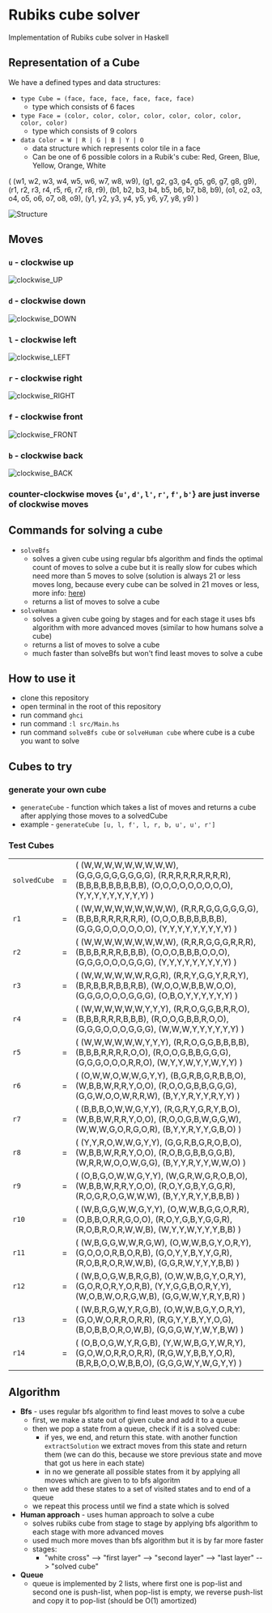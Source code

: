 # **Rubiks cube solver**
Implementation of Rubiks cube solver in Haskell

## **Representation of a Cube**
We have a defined types and data structures: 
- `type Cube = (face, face, face, face, face, face)`
    - type which consists of 6 faces
- `type Face = (color, color, color, color, color, color, color, color, color)`
    - type which consists of 9 colors
- `data Color = W | R | G | B | Y | O`
    - data structure which represents color tile in a face
    - Can be one of 6 possible colors in a Rubik's cube: Red, Green, Blue, Yellow, Orange, White


( 
    (w1, w2, w3, w4, w5, w6, w7, w8, w9), 
    (g1, g2, g3, g4, g5, g6, g7, g8, g9), 
    (r1, r2, r3, r4, r5, r6, r7, r8, r9), 
    (b1, b2, b3, b4, b5, b6, b7, b8, b9), 
    (o1, o2, o3, o4, o5, o6, o7, o8, o9), 
    (y1, y2, y3, y4, y5, y6, y7, y8, y9) 
)


![Structure](docs/images/structure.png)


## **Moves**

### `u` - clockwise up
![clockwise_UP](docs/images/clockwise_UP.png)
   
### `d` - clockwise down 
![clockwise_DOWN](docs/images/clockwise_DOWN.png)

### `l` - clockwise left
![clockwise_LEFT](docs/images/clockwise_LEFT.png)

### `r` - clockwise right
![clockwise_RIGHT](docs/images/clockwise_RIGHT.png)

### `f` - clockwise front
![clockwise_FRONT](docs/images/clockwise_FRONT.png)

### `b` - clockwise back
![clockwise_BACK](docs/images/clockwise_BACK.png)

### counter-clockwise moves {`u'`, `d'`, `l'`, `r'`, `f'`, `b'`} are just inverse of clockwise moves 


## **Commands for solving a cube**
- `solveBfs` 
    - solves a given cube using regular bfs algorithm and finds the optimal count of moves to solve a cube but it is really slow for cubes which need more than 5 moves to solve (solution is always 21 or less moves long, because every cube can be solved in 21 moves or less, more info: [here](https://cube20.org/))
    - returns a list of moves to solve a cube
- `solveHuman`
    - solves a given cube going by stages and for each stage it uses bfs algorithm with more advanced moves (similar to how humans solve a cube)
    - returns a list of moves to solve a cube
    - much faster than solveBfs but won't find least moves to solve a cube


## **How to use it**
- clone this repository
- open terminal in the root of this repository
- run command `ghci`
- run command `:l src/Main.hs`
- run command `solveBfs cube` or `solveHuman cube` where cube is a cube you want to solve


## **Cubes to try**
### generate your own cube
- `generateCube` - function which takes a list of moves and returns a cube after applying those moves to a solvedCube
- example - `generateCube [u, l, f', l, r, b, u', u', r']`

### Test Cubes
|  |  |  |
|--|--|--|
|`solvedCube`|=|( (W,W,W,W,W,W,W,W,W), (G,G,G,G,G,G,G,G,G), (R,R,R,R,R,R,R,R,R), (B,B,B,B,B,B,B,B,B), (O,O,O,O,O,O,O,O,O), (Y,Y,Y,Y,Y,Y,Y,Y,Y) )|
|`r1`|=|( (W,W,W,W,W,W,W,W,W), (R,R,R,G,G,G,G,G,G), (B,B,B,R,R,R,R,R,R), (O,O,O,B,B,B,B,B,B), (G,G,G,O,O,O,O,O,O), (Y,Y,Y,Y,Y,Y,Y,Y,Y) )|
|`r2`|=|( (W,W,W,W,W,W,W,W,W), (R,R,R,G,G,G,R,R,R), (B,B,B,R,R,R,B,B,B), (O,O,O,B,B,B,O,O,O), (G,G,G,O,O,O,G,G,G), (Y,Y,Y,Y,Y,Y,Y,Y,Y) )|
|`r3`|=|( (W,W,W,W,W,W,R,G,R), (R,R,Y,G,G,Y,R,R,Y), (B,R,B,B,R,B,B,R,B), (W,O,O,W,B,B,W,O,O), (G,G,G,O,O,O,G,G,G), (O,B,O,Y,Y,Y,Y,Y,Y) )|
|`r4`|=|( (W,W,W,W,W,W,Y,Y,Y), (R,R,O,G,G,B,R,R,O), (B,B,B,R,R,R,B,B,B), (R,O,O,G,B,B,R,O,O), (G,G,G,O,O,O,G,G,G), (W,W,W,Y,Y,Y,Y,Y,Y) )|
|`r5`|=|( (W,W,W,W,W,W,Y,Y,Y), (R,R,O,G,G,B,B,B,B), (B,B,B,R,R,R,R,O,O), (R,O,O,G,B,B,G,G,G), (G,G,G,O,O,O,R,R,O), (W,Y,Y,W,Y,Y,W,Y,Y) )|
|`r6`|=|( (O,W,W,O,W,W,G,Y,Y), (B,G,R,B,G,R,B,B,O), (W,B,B,W,R,R,Y,O,O), (R,O,O,G,B,B,G,G,G), (G,G,W,O,O,W,R,R,W), (B,Y,Y,R,Y,Y,R,Y,Y) )|
|`r7`|=|( (B,B,B,O,W,W,G,Y,Y), (R,G,R,Y,G,R,Y,B,O), (W,B,B,W,R,R,Y,O,O), (R,O,O,G,B,W,G,G,W), (W,W,W,G,O,R,G,O,R), (B,Y,Y,R,Y,Y,G,B,O) )|
|`r8`|=|( (Y,Y,R,O,W,W,G,Y,Y), (G,G,R,B,G,R,O,B,O), (W,B,B,W,R,R,Y,O,O), (R,O,B,G,B,B,G,G,B), (W,R,R,W,O,O,W,G,G), (B,Y,Y,R,Y,Y,W,W,O) )|
|`r9`|=|( (O,B,G,O,W,W,G,Y,Y), (W,G,R,W,G,R,O,B,O), (W,B,B,W,R,R,Y,O,O), (R,O,Y,G,B,Y,G,G,R), (R,O,G,R,O,G,W,W,W), (B,Y,Y,R,Y,Y,B,B,B) )|
|`r10`|=|( (W,B,G,G,W,W,G,Y,Y), (O,W,W,B,G,G,O,R,R), (O,B,B,O,R,R,G,O,O), (R,O,Y,G,B,Y,G,G,R), (R,O,B,R,O,R,W,W,B), (W,Y,Y,W,Y,Y,Y,B,B) )|
|`r11`|=|( (W,B,G,G,W,W,R,G,W), (O,W,W,B,G,Y,O,R,Y), (G,O,O,O,R,B,O,R,B), (G,O,Y,Y,B,Y,Y,G,R), (R,O,B,R,O,R,W,W,B), (G,G,R,W,Y,Y,Y,B,B) )|
|`r12`|=|( (W,B,O,G,W,B,R,G,B), (O,W,W,B,G,Y,O,R,Y), (G,O,R,O,R,Y,O,R,B), (Y,Y,G,G,B,O,R,Y,Y), (W,O,B,W,O,R,G,W,B), (G,G,W,W,Y,R,Y,B,R) )|
|`r13`|=|( (W,B,R,G,W,Y,R,G,B), (O,W,W,B,G,Y,O,R,Y), (G,O,W,O,R,R,O,R,R), (R,G,Y,Y,B,Y,Y,O,G), (B,O,B,B,O,R,O,W,B), (G,G,G,W,Y,W,Y,B,W) )|
|`r14`|=|( (O,B,O,G,W,Y,R,G,B), (Y,W,W,B,G,Y,W,R,Y), (G,O,W,O,R,R,O,R,R), (R,G,W,Y,B,B,Y,O,R), (B,R,B,O,O,W,B,B,O), (G,G,G,W,Y,W,G,Y,Y) )|


## **Algorithm**
- **Bfs** - uses regular bfs algorithm to find least moves to solve a cube
    - first, we make a state out of given cube and add it to a queue
    - then we pop a state from a queue, check if it is a solved cube:
        - if yes, we end, and return this state. with another function `extractSolution` we extract moves from this state and return them (we can do this, because we store previous state and move that got us here in each state) 
        - in no we generate all possible states from it by applying all moves which are given to to bfs algoritm
    - then we add these states to a set of visited states and to end of a queue
    - we repeat this process until we find a state which is solved
- **Human approach** - uses human approach to solve a cube
    - solves rubiks cube from stage to stage by applying bfs algorithm to each stage with more advanced moves
    - used much more moves than bfs algorithm but it is by far more faster
    - stages:
        - "white cross" --> "first layer" --> "second layer" --> "last layer" --> "solved cube"
- **Queue**
    - queue is implemented by 2 lists, where first one is pop-list and second one is push-list, when pop-list is empty, we reverse push-list and copy it to pop-list (should be O(1) amortized)
